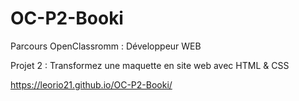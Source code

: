 # OC-P2-Booki

Parcours OpenClassromm : Développeur WEB

Projet 2 : Transformez une maquette en site web avec HTML & CSS

https://leorio21.github.io/OC-P2-Booki/
